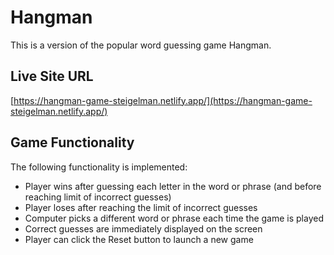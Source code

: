 # Hangman

This is a version of the popular word guessing game Hangman. 

## Live Site URL
[https://hangman-game-steigelman.netlify.app/](https://hangman-game-steigelman.netlify.app/)

## Game Functionality

The following functionality is implemented:

* Player wins after guessing each letter in the word or phrase (and before reaching limit of incorrect guesses)
* Player loses after reaching the limit of incorrect guesses
* Computer picks a different word or phrase each time the game is played
* Correct guesses are immediately displayed on the screen
* Player can click the Reset button to launch a new game
